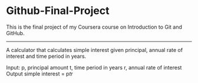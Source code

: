 # Github-Final-Project
This is the final project of my Coursera course on Introduction to Git and GitHub.

---
A calculator that calculates simple interest given principal, annual rate of interest and time period in years.

Input:
   p, principal amount
   t, time period in years
   r, annual rate of interest
Output
   simple interest = p*t*r
